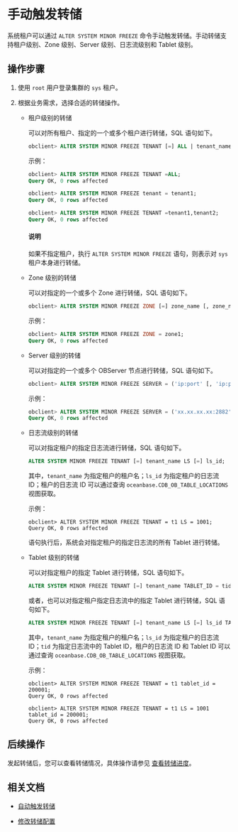 # 手动触发转储

系统租户可以通过 `ALTER SYSTEM MINOR FREEZE` 命令手动触发转储。手动转储支持租户级别、Zone 级别、Server 级别、日志流级别和 Tablet 级别。

## 操作步骤

1. 使用 `root` 用户登录集群的 `sys` 租户。

2. 根据业务需求，选择合适的转储操作。

   * 租户级别的转储

      可以对所有租户、指定的一个或多个租户进行转储，SQL 语句如下。

      ```sql
      obclient> ALTER SYSTEM MINOR FREEZE TENANT [=] ALL | tenant_name [, tenant_name ...];
      ```

      示例：

      ```sql
      obclient> ALTER SYSTEM MINOR FREEZE TENANT =ALL;
      Query OK, 0 rows affected

      obclient> ALTER SYSTEM MINOR FREEZE tenant = tenant1;
      Query OK, 0 rows affected

      obclient> ALTER SYSTEM MINOR FREEZE TENANT =tenant1,tenant2;
      Query OK, 0 rows affected
      ```

      <main id="notice" type='explain'>
       <h4>说明</h4>
       <p>如果不指定租户，执行 <code>ALTER SYSTEM MINOR FREEZE</code> 语句，则表示对 <code>sys</code> 租户本身进行转储。</p>
      </main>

   * Zone 级别的转储

      可以对指定的一个或多个 Zone 进行转储，SQL 语句如下。

      ```sql
      obclient> ALTER SYSTEM MINOR FREEZE ZONE [=] zone_name [, zone_name ...];
      ```

      示例：

      ```sql
      obclient> ALTER SYSTEM MINOR FREEZE ZONE = zone1;
      Query OK, 0 rows affected
      ```

   * Server 级别的转储

       可以对指定的一个或多个 OBServer 节点进行转储，SQL 语句如下。

       ```sql
       obclient> ALTER SYSTEM MINOR FREEZE SERVER = ('ip:port' [, 'ip:port'...]);
       ```

       示例：

       ```sql
       obclient> ALTER SYSTEM MINOR FREEZE SERVER = ('xx.xx.xx.xx:2882');
       Query OK, 0 rows affected
       ```

   * 日志流级别的转储

     可以对指定租户的指定日志流进行转储，SQL 语句如下。

     ```sql
     ALTER SYSTEM MINOR FREEZE TENANT [=] tenant_name LS [=] ls_id;
     ```

     其中，`tenant_name` 为指定租户的租户名；`ls_id` 为指定租户的日志流 ID；租户的日志流 ID 可以通过查询  `oceanbase.CDB_OB_TABLE_LOCATIONS` 视图获取。

     示例：

     ```shell
     obclient> ALTER SYSTEM MINOR FREEZE TENANT = t1 LS = 1001;
     Query OK, 0 rows affected
     ```

     语句执行后，系统会对指定租户的指定日志流的所有 Tablet 进行转储。

   * Tablet 级别的转储

     可以对指定租户的指定 Tablet 进行转储，SQL 语句如下。

     ```sql
     ALTER SYSTEM MINOR FREEZE TENANT [=] tenant_name TABLET_ID = tid;
     ```

     或者，也可以对指定租户指定日志流中的指定 Tablet 进行转储，SQL 语句如下。

     ```sql
     ALTER SYSTEM MINOR FREEZE TENANT [=] tenant_name LS [=] ls_id TABLET_ID = tid;
     ```

     其中，`tenant_name` 为指定租户的租户名；`ls_id` 为指定租户的日志流 ID；`tid` 为指定日志流中的 Tablet ID，租户的日志流 ID 和 Tablet ID 可以通过查询  `oceanbase.CDB_OB_TABLE_LOCATIONS` 视图获取。

     示例：

     ```shell
     obclient> ALTER SYSTEM MINOR FREEZE TENANT = t1 tablet_id = 200001;
     Query OK, 0 rows affected

     obclient> ALTER SYSTEM MINOR FREEZE TENANT = t1 LS = 1001 tablet_id = 200001;
     Query OK, 0 rows affected
     ```

## 后续操作

发起转储后，您可以查看转储情况，具体操作请参见 [查看转储进度](../100.dump-management/400.view-dump-information.md)。

## 相关文档

* [自动触发转储](../100.dump-management/200.automatically-trigger-dump.md)

* [修改转储配置](../100.dump-management/500.modify-dump-configuration.md)

